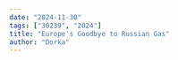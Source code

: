 ```yaml
---
date: "2024-11-30"
tags: ["30239", "2024"]
title: "Europe's Goodbye to Russian Gas"
author: "Dorka"
---
```

